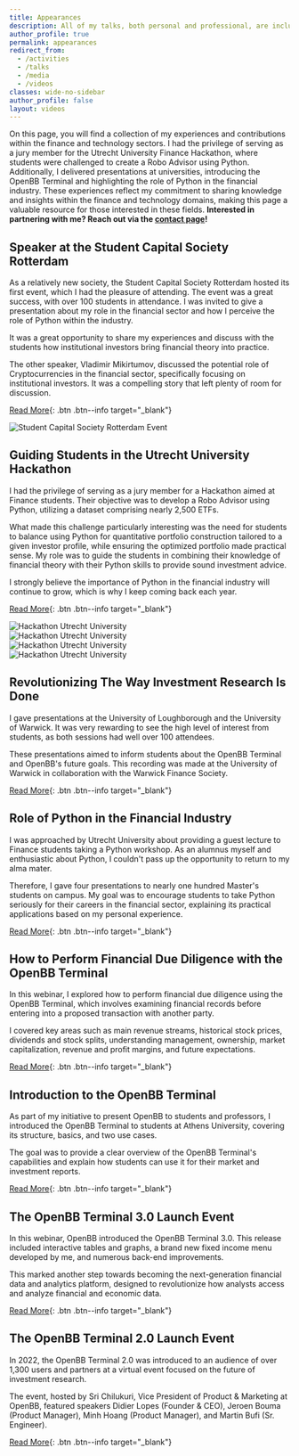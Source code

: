 ```yaml
---
title: Appearances
description: All of my talks, both personal and professional, are included here. This includes presentations at a variety of universities and webinars.
author_profile: true
permalink: appearances
redirect_from:
  - /activities
  - /talks
  - /media
  - /videos
classes: wide-no-sidebar
author_profile: false
layout: videos
---
```


On this page, you will find a collection of my experiences and contributions within the finance and technology sectors. I had the privilege of serving as a jury member for the Utrecht University Finance Hackathon, where students were challenged to create a Robo Advisor using Python. Additionally, I delivered presentations at universities, introducing the OpenBB Terminal and highlighting the role of Python in the financial industry. These experiences reflect my commitment to sharing knowledge and insights within the finance and technology domains, making this page a valuable resource for those interested in these fields. **Interested in partnering with me? Reach out via the [contact page](/contact)!**

## Speaker at the Student Capital Society Rotterdam

<div class="row">
<div markdown="1" class="fifty-column-left mobile-max-column-width">

As a relatively new society, the Student Capital Society Rotterdam hosted its first event, which I had the pleasure of attending. The event was a great success, with over 100 students in attendance. I was invited to give a presentation about my role in the financial sector and how I perceive the role of Python within the industry.

It was a great opportunity to share my experiences and discuss with the students how institutional investors bring financial theory into practice.

The other speaker, Vladimir Mikirtumov, discussed the potential role of Cryptocurrencies in the financial sector, specifically focusing on institutional investors. It was a compelling story that left plenty of room for discussion.

[Read More](https://www.linkedin.com/feed/update/urn:li:activity:7263214411874463746/){: .btn .btn--info target="_blank"}

</div>
<div markdown="1" class="fifty-column-right mobile-max-column-width">
  <img src="/assets/images/appearances/RotterdamSociety.png" alt="Student Capital Society Rotterdam Event">
</div>
</div>

## Guiding Students in the Utrecht University Hackathon

<div class="row">
<div markdown="1" class="fifty-column-left mobile-max-column-width">

I had the privilege of serving as a jury member for a Hackathon aimed at Finance students. Their objective was to develop a Robo Advisor using Python, utilizing a dataset comprising nearly 2,500 ETFs.

What made this challenge particularly interesting was the need for students to balance using Python for quantitative portfolio construction tailored to a given investor profile, while ensuring the optimized portfolio made practical sense. My role was to guide the students in combining their knowledge of financial theory with their Python skills to provide sound investment advice.

I strongly believe the importance of Python in the financial industry will continue to grow, which is why I keep coming back each year.

[Read More](https://www.linkedin.com/feed/update/urn:li:activity:7127300810450853888/){: .btn .btn--info target="_blank"}

</div>
<div markdown="1" class="fifty-column-right mobile-max-column-width">
<div class="image-grid">
  <div class="grid-item">
    <img src="/assets/images/appearances/hackathon/DSC06281.jpg" alt="Hackathon Utrecht University">
  </div>
  <div class="grid-item">
    <img src="/assets/images/appearances/hackathon/DSC06385.jpg" alt="Hackathon Utrecht University">
  </div>
  <div class="grid-item">
    <img src="/assets/images/appearances/hackathon/DSC06451.jpg" alt="Hackathon Utrecht University">
  </div>
  <div class="grid-item">
    <img src="/assets/images/appearances/hackathon/DSC06491.jpg" alt="Hackathon Utrecht University">
  </div>
</div>
</div>
</div>

## Revolutionizing The Way Investment Research Is Done

<div class="row">
<div markdown="1" class="fifty-column-left mobile-max-column-width">
I gave presentations at the University of Loughborough and the University of Warwick. It was very rewarding to see the high level of interest from students, as both sessions had well over 100 attendees.

These presentations aimed to inform students about the OpenBB Terminal and OpenBB's future goals. This recording was made at the University of Warwick in collaboration with the Warwick Finance Society.

[Read More](https://www.linkedin.com/feed/update/urn:li:activity:7001557427250720768/){: .btn .btn--info target="_blank"}
</div>
<div markdown="1" class="fifty-column-right mobile-max-column-width">
<div class="embed-youtube" data-video-id="bSAlfrW1ikw">
  <div class="embed-youtube-play"></div>
</div>
</div>
</div>

## Role of Python in the Financial Industry

<div class="row">
<div markdown="1" class="fifty-column-left mobile-max-column-width">
I was approached by Utrecht University about providing a guest lecture to Finance students taking a Python workshop. As an alumnus myself and enthusiastic about Python, I couldn't pass up the opportunity to return to my alma mater.

Therefore, I gave four presentations to nearly one hundred Master's students on campus. My goal was to encourage students to take Python seriously for their careers in the financial sector, explaining its practical applications based on my personal experience.

[Read More](https://www.linkedin.com/posts/boumajeroen_openbb-investment-research-for-everyone-activity-6987449395252191232-ET6W/){: .btn .btn--info target="_blank"}

</div>
<div markdown="1" class="fifty-column-right mobile-max-column-width">
<div class="embed-youtube" data-video-id="itU3QwcWFOE">
  <div class="embed-youtube-play"></div>
</div>
</div>
</div>

## How to Perform Financial Due Diligence with the OpenBB Terminal

<div class="row">
<div markdown="1" class="fifty-column-left mobile-max-column-width">
In this webinar, I explored how to perform financial due diligence using the OpenBB Terminal, which involves examining financial records before entering into a proposed transaction with another party.

I covered key areas such as main revenue streams, historical stock prices, dividends and stock splits, understanding management, ownership, market capitalization, revenue and profit margins, and future expectations.

[Read More](https://www.youtube.com/watch?v=Bq7aLH4HY8Y){: .btn .btn--info target="_blank"}

</div>
<div markdown="1" class="fifty-column-right mobile-max-column-width">
<div class="embed-youtube" data-video-id="Bq7aLH4HY8Y">
  <div class="embed-youtube-play"></div>
</div>
</div>
</div>

## Introduction to the OpenBB Terminal

<div class="row">
<div markdown="1" class="fifty-column-left mobile-max-column-width">
As part of my initiative to present OpenBB to students and professors, I introduced the OpenBB Terminal to students at Athens University, covering its structure, basics, and two use cases.

The goal was to provide a clear overview of the OpenBB Terminal's capabilities and explain how students can use it for their market and investment reports.

[Read More](https://openbb.co/blog/intro-openbb-terminal){: .btn .btn--info target="_blank"}

</div>
<div markdown="1" class="fifty-column-right mobile-max-column-width">
<div class="embed-youtube" data-video-id="HLead2WTnIs">
  <div class="embed-youtube-play"></div>
</div>
</div>
</div>

## The OpenBB Terminal 3.0 Launch Event

<div class="row">
<div markdown="1" class="fifty-column-left mobile-max-column-width">
In this webinar, OpenBB introduced the OpenBB Terminal 3.0. This release included interactive tables and graphs, a brand new fixed income menu developed by me, and numerous back-end improvements.

This marked another step towards becoming the next-generation financial data and analytics platform, designed to revolutionize how analysts access and analyze financial and economic data.

[Read More](https://openbb.co/blog/openbb-terminal-3){: .btn .btn--info target="_blank"}

</div>
<div markdown="1" class="fifty-column-right mobile-max-column-width">
<div class="embed-youtube" data-video-id="_4dQs_q_Jtk">
  <div class="embed-youtube-play"></div>
</div>
</div>
</div>

## The OpenBB Terminal 2.0 Launch Event

<div class="row">
<div markdown="1" class="fifty-column-left mobile-max-column-width">

In 2022, the OpenBB Terminal 2.0 was introduced to an audience of over 1,300 users and partners at a virtual event focused on the future of investment research.

The event, hosted by Sri Chilukuri, Vice President of Product & Marketing at OpenBB, featured speakers Didier Lopes (Founder & CEO), Jeroen Bouma (Product Manager), Minh Hoang (Product Manager), and Martin Bufi (Sr. Engineer).

[Read More](https://openbb.co/blog/openbb-terminal-2-event){: .btn .btn--info target="_blank"}

</div>
<div markdown="1" class="fifty-column-right mobile-max-column-width">
<div class="embed-youtube" data-video-id="W9r2joPZOOw">
  <div class="embed-youtube-play"></div>
</div>
</div>
</div>